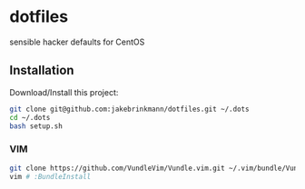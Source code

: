 # dotfiles
sensible hacker defaults for CentOS

## Installation 

Download/Install this project:
```bash
git clone git@github.com:jakebrinkmann/dotfiles.git ~/.dots
cd ~/.dots
bash setup.sh
```

### VIM

```bash
git clone https://github.com/VundleVim/Vundle.vim.git ~/.vim/bundle/Vundle.vim
vim # :BundleInstall
```


